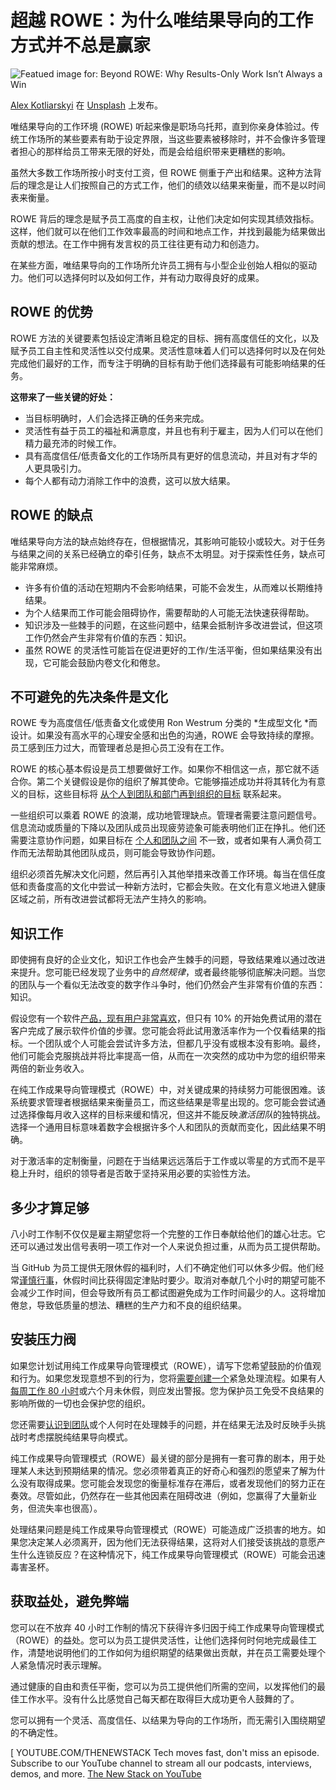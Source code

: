 # 超越 ROWE：为什么唯结果导向的工作方式并不总是赢家

![Featued image for: Beyond ROWE: Why Results-Only Work Isn’t Always a Win](https://cdn.thenewstack.io/media/2025/04/62326fc2-alex-kotliarskyi-qbpzgqemskg-unsplash-1-1024x683.jpg)

[Alex Kotliarskyi](https://unsplash.com/@frantic?utm_content=creditCopyText&utm_medium=referral&utm_source=unsplash) 在 [Unsplash](https://unsplash.com/photos/people-doing-office-works-QBpZGqEMsKg?utm_content=creditCopyText&utm_medium=referral&utm_source=unsplash) 上发布。

唯结果导向的工作环境 (ROWE) 听起来像是职场乌托邦，直到你亲身体验过。传统工作场所的某些要素有助于设定界限，当这些要素被移除时，并不会像许多管理者担心的那样给员工带来无限的好处，而是会给组织带来更糟糕的影响。

虽然大多数工作场所按小时支付工资，但 ROWE 侧重于产出和结果。这种方法背后的理念是让人们按照自己的方式工作，他们的绩效以结果来衡量，而不是以时间表来衡量。

ROWE 背后的理念是赋予员工高度的自主权，让他们决定如何实现其绩效指标。这样，他们就可以在他们工作效率最高的时间和地点工作，并找到最能为结果做出贡献的想法。在工作中拥有发言权的员工往往更有动力和创造力。

在某些方面，唯结果导向的工作场所允许员工拥有与小型企业创始人相似的驱动力。他们可以选择何时以及如何工作，并有动力取得良好的成果。

## ROWE 的优势

ROWE 方法的关键要素包括设定清晰且稳定的目标、拥有高度信任的文化，以及赋予员工自主性和灵活性以交付成果。灵活性意味着人们可以选择何时以及在何处完成他们最好的工作，而专注于明确的目标有助于他们选择最有可能影响结果的任务。

**这带来了一些关键的好处：**

- 当目标明确时，人们会选择正确的任务来完成。
- 灵活性有益于员工的福祉和满意度，并且也有利于雇主，因为人们可以在他们精力最充沛的时候工作。
- 具有高度信任/低责备文化的工作场所具有更好的信息流动，并且对有才华的人更具吸引力。
- 每个人都有动力消除工作中的浪费，这可以放大结果。

## ROWE 的缺点

唯结果导向方法的缺点始终存在，但根据情况，其影响可能较小或较大。对于任务与结果之间的关系已经确立的牵引任务，缺点不太明显。对于探索性任务，缺点可能非常麻烦。

- 许多有价值的活动在短期内不会影响结果，可能不会发生，从而难以长期维持结果。
- 为个人结果而工作可能会阻碍协作，需要帮助的人可能无法快速获得帮助。
- 知识涉及一些棘手的问题，在这些问题中，结果会抵制许多改进尝试，但这项工作仍然会产生非常有价值的东西：知识。
- 虽然 ROWE 的灵活性可能旨在促进更好的工作/生活平衡，但如果结果没有出现，它可能会鼓励内卷文化和倦怠。

## 不可避免的先决条件是文化

ROWE 专为高度信任/低责备文化或使用 Ron Westrum 分类的 *生成型文化 *而设计。如果没有高水平的心理安全感和出色的沟通，ROWE 会导致持续的摩擦。员工感到压力过大，而管理者总是担心员工没有在工作。

ROWE 的核心基本假设是员工想要做好工作。如果你不相信这一点，那它就不适合你。第二个关键假设是你的组织了解其使命。它能够描述成功并将其转化为有意义的目标，这些目标将 [从个人到团队和部门再到组织的目标](https://thenewstack.io/4-ways-organizations-can-simplify-their-devops-pipeline/) 联系起来。

一些组织可以乘着 ROWE 的浪潮，成功地管理缺点。管理者需要注意问题信号。信息流动或质量的下降以及团队成员出现疲劳迹象可能表明他们正在挣扎。他们还需要注意协作问题，如果目标在 [个人和团队之间](https://thenewstack.io/partner-across-teams-to-create-a-cybersecurity-culture/) 不一致，或者如果有人满负荷工作而无法帮助其他团队成员，则可能会导致协作问题。

组织必须首先解决文化问题，然后再引入其他举措来改善工作环境。每当在信任度低和责备度高的文化中尝试一种新方法时，它都会失败。在文化有意义地进入健康区域之前，所有改进尝试都将无法产生持久的影响。
## 知识工作

即使拥有良好的企业文化，知识工作也会产生棘手的问题，导致结果难以通过改进来提升。您可能已经发现了业务中的*自然规律*，或者最终能够彻底解决问题。当您的团队与一个看似无法改变的数字作斗争时，他们仍然会产生非常有价值的东西：知识。

假设您有一个软件[产品，现有用户非常喜欢](https://thenewstack.io/adding-too-many-features-will-break-your-product-users-and-team/)，但只有 10% 的开始免费试用的潜在客户完成了展示软件价值的步骤。您可能会将此试用激活率作为一个仅看结果的指标。一个团队或个人可能会尝试许多方法，但都几乎没有或根本没有影响。最终，他们可能会克服挑战并将比率提高一倍，从而在一次突然的成功中为您的组织带来两倍的新业务收入。

在纯工作成果导向管理模式（ROWE）中，对关键成果的持续努力可能很困难。该系统要求管理者根据结果来衡量员工，而这些结果是零星出现的。您可能会尝试通过选择像每月收入这样的目标来缓和情况，但这并不能反映*激活团队*的独特挑战。选择一个通用目标意味着数字会根据许多个人和团队的贡献而变化，因此结果不明确。

对于激活率的定制衡量，问题在于当结果远远落后于工作或以零星的方式而不是平稳上升时，组织的领导者是否敢于坚持采用必要的实验性方法。

## 多少才算足够

八小时工作制不仅仅是雇主期望您将一个完整的工作日奉献给他们的雄心壮志。它还可以通过发出信号表明一项工作对一个人来说负担过重，从而为员工提供帮助。

当 GitHub 为员工提供无限休假的福利时，人们不确定他们可以休多少假。他们经常[谨慎行事](https://github.com/github/hr-opensource/issues/39#issuecomment-133518971)，休假时间比获得固定津贴时要少。取消对奉献几个小时的期望可能不会减少工作时间，但会导致所有员工都试图避免成为工作时间最少的人。这将增加倦怠，导致低质量的想法、糟糕的生产力和不良的组织结果。

## 安装压力阀

如果您计划试用纯工作成果导向管理模式（ROWE），请写下您希望鼓励的价值观和行为。如果您发现意想不到的行为，您将[需要创建一个](https://thenewstack.io/security-needs-create-more-work-for-open-source-maintainers/)紧急处理流程。如果有人[每周工作 80 小时](https://thenewstack.io/is-techs-4-day-work-week-coming/)或六个月未休假，则应发出警报。您为保护员工免受不良结果的影响所做的一切也会保护您的组织。

您还需要[认识到团队](https://thenewstack.io/why-a-dataops-team-needs-a-database-reliability-engineer/)或个人何时在处理棘手的问题，并在结果无法及时反映手头挑战时考虑摆脱纯结果导向模式。

纯工作成果导向管理模式（ROWE）最关键的部分是拥有一套可靠的剧本，用于处理某人未达到预期结果的情况。您必须带着真正的好奇心和强烈的愿望来了解为什么没有取得成果。您可能会发现您的衡量标准存在滞后，或者发现他们的努力正在奏效。尽管如此，仍然存在一些其他因素在阻碍改进（例如，您赢得了大量新业务，但流失率也很高）。

处理结果问题是纯工作成果导向管理模式（ROWE）可能造成广泛损害的地方。如果您决定某人必须离开，因为他们无法获得结果，这将对人们接受该挑战的意愿产生什么连锁反应？在这种情况下，纯工作成果导向管理模式（ROWE）可能会迅速毒害圣杯。

## 获取益处，避免弊端

您可以在不放弃 40 小时工作制的情况下获得许多归因于纯工作成果导向管理模式（ROWE）的益处。您可以为员工提供灵活性，让他们选择何时何地完成最佳工作，清楚地说明他们的工作如何为组织期望的结果做出贡献，并在员工需要处理个人紧急情况时表示理解。

通过健康的自由和责任平衡，您可以为员工提供他们所需的空间，以发挥他们的最佳工作水平。没有什么比感觉自己每天都在取得巨大成功更令人鼓舞的了。

您可以拥有一个灵活、高度信任、以结果为导向的工作场所，而无需引入围绕期望的不确定性。

[
YOUTUBE.COM/THENEWSTACK
Tech moves fast, don't miss an episode. Subscribe to our YouTube
channel to stream all our podcasts, interviews, demos, and more.
[The New Stack on YouTube](https://youtube.com/thenewstack?sub_confirmation=1)